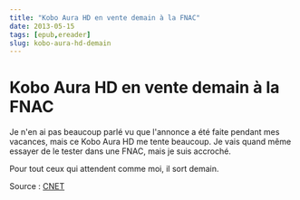 ```yaml
---
title: "Kobo Aura HD en vente demain à la FNAC"
date: 2013-05-15
tags: [epub,ereader]
slug: kobo-aura-hd-demain
---
```

# Kobo Aura HD en vente demain à la FNAC

Je n'en ai pas beaucoup parlé vu que l'annonce a été faite pendant mes vacances, mais ce Kobo Aura HD me tente beaucoup. Je vais quand même essayer de le tester dans une FNAC, mais je suis accroché.

Pour tout ceux qui attendent comme moi, il sort demain.

Source : [CNET](http://www.cnetfrance.fr/news/la-nouvelle-liseuse-kobo-aura-hd-arrive-a-la-fnac-39790356.htm)
